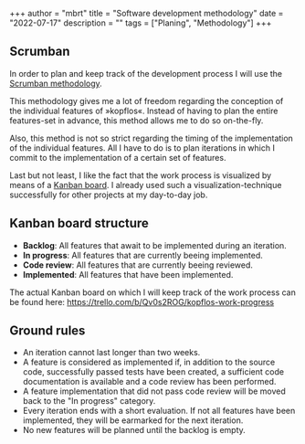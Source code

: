 +++
author = "mbrt"
title = "Software development methodology"
date = "2022-07-17"
description = ""
tags = ["Planing", "Methodology"]
+++

## Scrumban

In order to plan and keep track of the development process I will use the [Scrumban methodology](https://en.wikipedia.org/wiki/Scrumban).

This methodology gives me a lot of freedom regarding the conception of the individual features of »kopflos«. Instead of having to plan the entire features-set in advance, this method allows me to do so on-the-fly.

Also, this method is not so strict regarding the timing of the implementation of the individual features. All I have to do is to plan iterations in which I commit to the implementation of a certain set of features.

Last but not least, I like the fact that the work process is visualized by means of a [Kanban board](https://en.wikipedia.org/wiki/Kanban_board). I already used such a visualization-technique successfully for other projects at my day-to-day job.

## Kanban board structure

- **Backlog**: All features that await to be implemented during an iteration.
- **In progress**: All features that are currently beeing implemented.
- **Code review**: All features that are currently beeing reviewed.
- **Implemented**: All features that have been implemented.

The actual Kanban board on which I will keep track of the work process can be found here: https://trello.com/b/Qv0s2ROG/kopflos-work-progress

## Ground rules

- An iteration cannot last longer than two weeks.
- A feature is considered as implemented if, in addition to the source code, successfully passed tests have been created, a sufficient code documentation is available and a code review has been performed.
- A feature implementation that did not pass code review will be moved back to the "In progress" category.
- Every iteration ends with a short evaluation. If not all features have been implemented, they will be earmarked for the next iteration.
- No new features will be planned until the backlog is empty.

